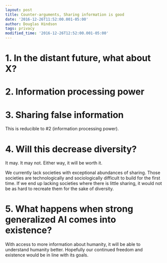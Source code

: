 ```yaml
---
layout: post
title: Counter-arguments, Sharing information is good
date: '2016-12-26T11:52:00.001-05:00'
author: Douglas Hindson
tags: privacy
modified_time: '2016-12-26T12:52:00.001-05:00'
---
```


# 1. In the distant future, what about X?

# 2. Information processing power

# 3. Sharing false information

This is reducible to #2 (information processing power).

# 4. Will this decrease diversity?

It may. It may not. Either way, it will be worth it.

We currently lack societies with exceptional abundances of sharing. Those societies are technologically and sociologically difficult to build for the first time. If we end up lacking societies where there is little sharing, it would not be as hard to recreate them for the sake of diversity.

# 5. What happens when strong generalized AI comes into existence?

With access to more information about humanity, it will be able to understand humanity better. Hopefully our continued freedom and existence would be in line with its goals. 
